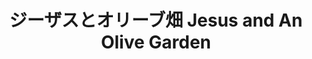 ---
title: ジーザスとオリーブ畑 Jesus and An Olive Garden
category: paintings
series: bambinart
year: 2011
image: hige.jpg
size: 
materials: oil on canvas
---